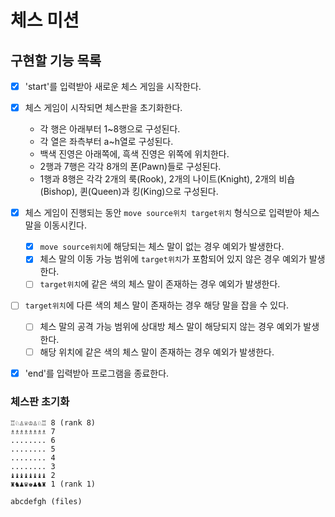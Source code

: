 # 체스 미션

## 구현할 기능 목록

- [x] 'start'를 입력받아 새로운 체스 게임을 시작한다.

- [x] 체스 게임이 시작되면 체스판을 초기화한다.
    - 각 행은 아래부터 1~8행으로 구성된다.
    - 각 열은 좌측부터 a~h열로 구성된다.
    - 백색 진영은 아래쪽에, 흑색 진영은 위쪽에 위치한다.
    - 2행과 7행은 각각 8개의 폰(Pawn)들로 구성된다.
    - 1행과 8행은 각각 2개의 룩(Rook), 2개의 나이트(Knight), 2개의 비숍(Bishop), 퀸(Queen)과 킹(King)으로 구성된다.

- [x] 체스 게임이 진행되는 동안 `move source위치 target위치` 형식으로 입력받아 체스 말을 이동시킨다.
    - [x] `move source위치`에 해당되는 체스 말이 없는 경우 예외가 발생한다.
    - [x] 체스 말의 이동 가능 범위에 `target위치`가 포함되어 있지 않은 경우 예외가 발생한다.
    - [ ] `target위치`에 같은 색의 체스 말이 존재하는 경우 예외가 발생한다.

- [ ] `target위치`에 다른 색의 체스 말이 존재하는 경우 해당 말을 잡을 수 있다.
    - [ ] 체스 말의 공격 가능 범위에 상대방 체스 말이 해당되지 않는 경우 예외가 발생한다.
    - [ ] 해당 위치에 같은 색의 체스 말이 존재하는 경우 예외가 발생한다.

- [x] 'end'를 입력받아 프로그램을 종료한다.

### 체스판 초기화

```
♖♘♙♕♔♙♘♖ 8 (rank 8)
♗♗♗♗♗♗♗♗ 7
........ 6
........ 5
........ 4
........ 3
♝♝♝♝♝♝♝♝ 2
♜♞♟♛♚♟♞♜ 1 (rank 1)

abcdefgh (files)
```
